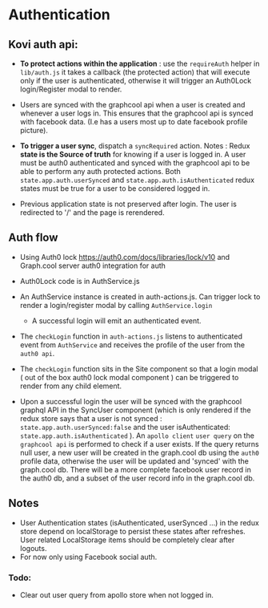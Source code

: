 # Authentication

## Kovi auth api:

- **To protect actions within the application** :
 use the `requireAuth` helper in `lib/auth.js` it takes a callback
 (the protected action) that will execute only if the user is
 authenticated, otherwise it will trigger an Auth0Lock login/Register modal to render.
- Users are synced with the graphcool api when a user is created and whenever a user
logs in. This ensures that the graphcool api is synced with facebook data. (I.e has a
users most up to date facebook profile picture).
- **To trigger a user sync**, dispatch a `syncRequired` action.
Notes
: Redux **state is the Source of truth**
 for knowing if a user is logged in. A user must be auth0 authenticated
 and synced with the graphcool api to be able to perform any auth protected
 actions.  Both `state.app.auth.userSynced` and `state.app.auth.isAuthenticated`
 redux states must be true for a user to be considered logged in.



- Previous application state is not preserved after login.
  The user is redirected to '/' and the page is rerendered.

## Auth flow
- Using Auth0 lock https://auth0.com/docs/libraries/lock/v10
  and Graph.cool server auth0 integration for auth

- Auth0Lock code is in AuthService.js
- An AuthService instance is created in auth-actions.js.
Can trigger lock to render a login/register modal by calling `AuthService.login`
  - A successful login will emit an authenticated event.
- The `checkLogin` function in `auth-actions.js` listens to authenticated event from
`AuthService` and receives the profile of the user from the `auth0 api`.

- The `checkLogin` function sits in the Site component so that a login modal (
out of the box auth0 lock modal component
) can
be triggered to render from any child element.

- Upon a successful login the user will be synced with the graphcool graphql API in the
SyncUser component (which is only rendered if the redux store says that a
user is not synced : `state.app.auth.userSynced:false` and the user isAuthenticated:
`state.app.auth.isAuthenticated` ). An `apollo client` `user query` on the `graphcool
api` is performed to check if a user exists.
If the query returns null user, a new user will be created in the graph.cool db
using the `auth0` profile data,
otherwise the user will be updated and 'synced' with the graph.cool db.
There will be a more complete facebook user record in the auth0 db, and a subset of
the user record info in the graph.cool db.

## Notes
- User Authentication states (isAuthenticated, userSynced ...) in the redux store
depend on localStorage to persist these states after refreshes.
User related LocalStorage items should be completely clear after logouts.
- For now only using Facebook social auth.



### Todo:
- Clear out user query from apollo store when not logged in.
